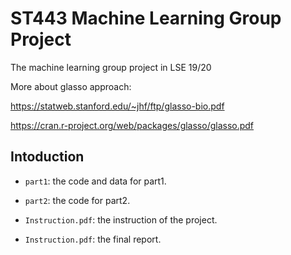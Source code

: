 # ST443 Machine Learning Group Project

The machine learning group project in LSE 19/20

More about glasso approach:

https://statweb.stanford.edu/~jhf/ftp/glasso-bio.pdf

https://cran.r-project.org/web/packages/glasso/glasso.pdf


## Intoduction

+ `part1`: the code and data for part1.

+ `part2`: the code for part2.

+ `Instruction.pdf`: the instruction of the project.

+ `Instruction.pdf`: the final report.
